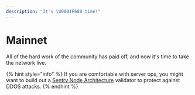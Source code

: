 ```yaml
---
description: "It's \U0001F680 time!"
---
```


# Mainnet

All of the hard work of the community has paid off, and now it's time to take the network live.

{% hint style="info" %}
If you are comfortable with server ops, you might want to build out a [Sentry Node Architecture](https://docs.tendermint.com/master/nodes/validators.html) validator to protect against DDOS attacks.
{% endhint %}

